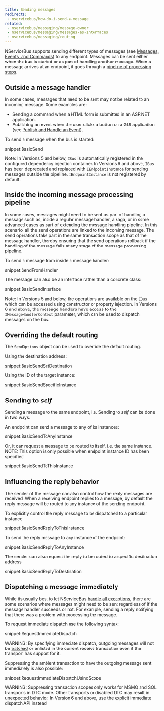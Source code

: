 ```yaml
---
title: Sending messages
redirects:
 - nservicebus/how-do-i-send-a-message
related:
 - nservicebus/messaging/message-owner
 - nservicebus/messaging/messages-as-interfaces
 - nservicebus/messaging/routing
---
```


NServiceBus supports sending different types of messages (see [Messages, Events, and Commands](messages-events-commands.md)) to any endpoint. Messages can be sent either when the bus is started or as part of handling another message. When a message arrives at an endpoint, it goes through a [pipeline of processing steps](/nservicebus/pipeline/).


## Outside a message handler

In some cases, messages that need to be sent may not be related to an incoming message. Some examples are:

 * Sending a command when a HTML form is submitted in an ASP.NET application.
 * Publishing an event when the user clicks a button on a GUI application (see [Publish and Handle an Event](publish-subscribe/publish-handle-event.md)).

To send a message when the bus is started:

snippet:BasicSend

Note: In Versions 5 and below, `IBus` is automatically registered in the configured dependency injection container. In Versions 6 and above, `IBus` has been deprecated and replaced with `IEndpointInstance` for sending messages outside the pipeline. `IEndpointInstance` is not registered by default.


## Inside the incoming message processing pipeline

In some cases, messages might need to be sent as part of handling a message such as, inside a regular message handler, a saga, or in some advanced cases as part of extending the message handling pipeline. In this scenario, all the send operations are linked to the incoming message. The send operations take part in the same transaction scope as that of the message handler, thereby ensuring that the send operations rollback if the handling of the message fails at any stage of the message processing pipeline.

To send a message from inside a message handler:

snippet:SendFromHandler

The message can also be an interface rather than a concrete class:

snippet:BasicSendInterface

Note: In Versions 5 and below, the operations are available on the `IBus` which can be accessed using constructor or property injection. In Versions 6 and above, the message handlers have access to the `IMessageHandlerContext` parameter, which can be used to dispatch messages on the bus.


## Overriding the default routing

The `SendOptions` object can be used to override the default routing.

Using the destination address:

snippet:BasicSendSetDestination

Using the ID of the target instance:

snippet:BasicSendSpecificInstance


## Sending to *self*

Sending a message to the same endpoint, i.e. Sending to *self* can be done in two ways.

An endpoint can send a message to any of its instances:

snippet:BasicSendToAnyInstance

Or, it can request a message to be routed to itself, i.e. the same instance.
NOTE: This option is only possible when endpoint instance ID has been specified 

snippet:BasicSendToThisInstance


## Influencing the reply behavior

The sender of the message can also control how the reply messages are received. When a receiving endpoint replies to a message, by default the reply message will be routed to any instance of the sending endpoint.

To explicitly control the reply message to be dispatched to a particular instance:

snippet:BasicSendReplyToThisInstance

To send the reply message to any instance of the endpoint:

snippet:BasicSendReplyToAnyInstance

The sender can also request the reply to be routed to a specific destination address

snippet:BasicSendReplyToDestination


## Dispatching a message immediately

While its usually best to let NServiceBus [handle all exceptions](/nservicebus/errors), there are some scenarios where messages might need to be sent regardless of if the message handler succeeds or not. For example, sending a reply notifying that there was a problem with processing the message.

To request immediate dispatch use the following syntax:

snippet:RequestImmediateDispatch

WARNING: By specifying immediate dispatch, outgoing messages will not be [batched](/nservicebus/messaging/batched-dispatch.md) or enlisted in the current receive transaction even if the transport has support for it.

Suppressing the ambient transaction to have the outgoing message sent immediately is also possible:

snippet:RequestImmediateDispatchUsingScope

WARNING: Suppressing transaction scopes only works for MSMQ and SQL transports in DTC mode. Other transports or disabled DTC may result in unexpected behavior. In Version 6 and above, use the explicit immediate dispatch API instead.
